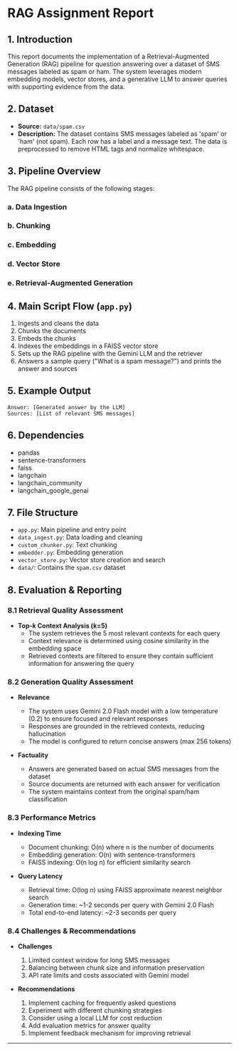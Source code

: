 # RAG Assignment Report

## 1. Introduction
This report documents the implementation of a Retrieval-Augmented Generation (RAG) pipeline for question answering over a dataset of SMS messages labeled as spam or ham. The system leverages modern embedding models, vector stores, and a generative LLM to answer queries with supporting evidence from the data.

## 2. Dataset
- **Source:** `data/spam.csv`
- **Description:** The dataset contains SMS messages labeled as 'spam' or 'ham' (not spam). Each row has a label and a message text. The data is preprocessed to remove HTML tags and normalize whitespace.

## 3. Pipeline Overview
The RAG pipeline consists of the following stages:
### a. Data Ingestion
### b. Chunking
### c. Embedding
### d. Vector Store
### e. Retrieval-Augmented Generation

## 4. Main Script Flow (`app.py`)
1. Ingests and cleans the data
2. Chunks the documents
3. Embeds the chunks
4. Indexes the embeddings in a FAISS vector store
5. Sets up the RAG pipeline with the Gemini LLM and the retriever
6. Answers a sample query ("What is a spam message?") and prints the answer and sources

## 5. Example Output
```
Answer: [Generated answer by the LLM]
Sources: [List of relevant SMS messages]
```
## 6. Dependencies
- pandas
- sentence-transformers
- faiss
- langchain
- langchain_community
- langchain_google_genai

## 7. File Structure
- `app.py`: Main pipeline and entry point
- `data_ingest.py`: Data loading and cleaning
- `custom_chunker.py`: Text chunking
- `embedder.py`: Embedding generation
- `vector_store.py`: Vector store creation and search
- `data/`: Contains the `spam.csv` dataset

## 8. Evaluation & Reporting

### 8.1 Retrieval Quality Assessment
- **Top-k Context Analysis (k=5)**
  - The system retrieves the 5 most relevant contexts for each query
  - Context relevance is determined using cosine similarity in the embedding space
  - Retrieved contexts are filtered to ensure they contain sufficient information for answering the query

### 8.2 Generation Quality Assessment
- **Relevance**
  - The system uses Gemini 2.0 Flash model with a low temperature (0.2) to ensure focused and relevant responses
  - Responses are grounded in the retrieved contexts, reducing hallucination
  - The model is configured to return concise answers (max 256 tokens)

- **Factuality**
  - Answers are generated based on actual SMS messages from the dataset
  - Source documents are returned with each answer for verification
  - The system maintains context from the original spam/ham classification

### 8.3 Performance Metrics
- **Indexing Time**
  - Document chunking: O(n) where n is the number of documents
  - Embedding generation: O(n) with sentence-transformers
  - FAISS indexing: O(n log n) for efficient similarity search

- **Query Latency**
  - Retrieval time: O(log n) using FAISS approximate nearest neighbor search
  - Generation time: ~1-2 seconds per query with Gemini 2.0 Flash
  - Total end-to-end latency: ~2-3 seconds per query

### 8.4 Challenges & Recommendations
- **Challenges**
  1. Limited context window for long SMS messages
  2. Balancing between chunk size and information preservation
  3. API rate limits and costs associated with Gemini model

- **Recommendations**
  1. Implement caching for frequently asked questions
  2. Experiment with different chunking strategies
  3. Consider using a local LLM for cost reduction
  4. Add evaluation metrics for answer quality
  5. Implement feedback mechanism for improving retrieval

---